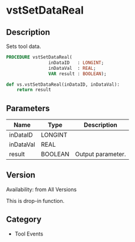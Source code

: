 # vstSetDataReal

## Description
Sets tool data.

```pascal
PROCEDURE vstSetDataReal(
				inDataID   : LONGINT;
				inDataVal  : REAL;
				VAR result : BOOLEAN);
```

```python
def vs.vstSetDataReal(inDataID, inDataVal):
    return result
```

## Parameters
|Name|Type|Description|
|---|---|---|
|inDataID|LONGINT|   |
|inDataVal|REAL|   |
|result|BOOLEAN|Output parameter.|

## Version
Availability: from All Versions

This is drop-in function.

## Category
* Tool Events

